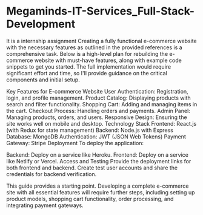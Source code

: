 # Megaminds-IT-Services_Full-Stack-Development
It is a internship assignment
Creating a fully functional e-commerce website with the necessary features as outlined in the provided references is a comprehensive task. Below is a high-level plan for rebuilding the e-commerce website with must-have features, along with example code snippets to get you started. The full implementation would require significant effort and time, so I'll provide guidance on the critical components and initial setup.

Key Features for E-commerce Website
User Authentication: Registration, login, and profile management.
Product Catalog: Displaying products with search and filter functionality.
Shopping Cart: Adding and managing items in the cart.
Checkout Process: Handling orders and payments.
Admin Panel: Managing products, orders, and users.
Responsive Design: Ensuring the site works well on mobile and desktop.
Technology Stack
Frontend: React.js (with Redux for state management)
Backend: Node.js with Express
Database: MongoDB
Authentication: JWT (JSON Web Tokens)
Payment Gateway: Stripe
Deployment
To deploy the application:

Backend: Deploy on a service like Heroku.
Frontend: Deploy on a service like Netlify or Vercel.
Access and Testing
Provide the deployment links for both frontend and backend. Create test user accounts and share the credentials for backend verification.

This guide provides a starting point. Developing a complete e-commerce site with all essential features will require further steps, including setting up product models, shopping cart functionality, order processing, and integrating payment gateways.
